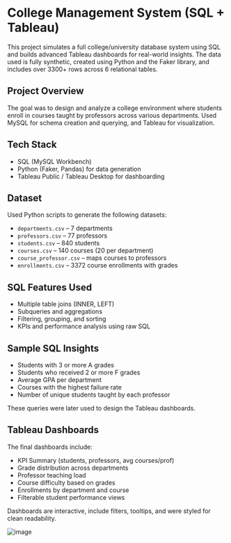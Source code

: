 # College Management System (SQL + Tableau)

This project simulates a full college/university database system using SQL and builds advanced Tableau dashboards for real-world insights. The data used is fully synthetic, created using Python and the Faker library, and includes over 3300+ rows across 6 relational tables.

## Project Overview

The goal was to design and analyze a college environment where students enroll in courses taught by professors across various departments. Used MySQL for schema creation and querying, and Tableau for visualization.

## Tech Stack

- SQL (MySQL Workbench)
- Python (Faker, Pandas) for data generation
- Tableau Public / Tableau Desktop for dashboarding

## Dataset

Used Python scripts to generate the following datasets:

- `departments.csv` – 7 departments
- `professors.csv` – 77 professors
- `students.csv` – 840 students
- `courses.csv` – 140 courses (20 per department)
- `course_professor.csv` – maps courses to professors
- `enrollments.csv` – 3372 course enrollments with grades

## SQL Features Used

- Multiple table joins (INNER, LEFT)
- Subqueries and aggregations
- Filtering, grouping, and sorting
- KPIs and performance analysis using raw SQL

## Sample SQL Insights

- Students with 3 or more A grades
- Students who received 2 or more F grades
- Average GPA per department
- Courses with the highest failure rate
- Number of unique students taught by each professor

These queries were later used to design the Tableau dashboards.

## Tableau Dashboards

The final dashboards include:

- KPI Summary (students, professors, avg courses/prof)
- Grade distribution across departments
- Professor teaching load
- Course difficulty based on grades
- Enrollments by department and course
- Filterable student performance views

Dashboards are interactive, include filters, tooltips, and were styled for clean readability.

![image](https://github.com/user-attachments/assets/239691f7-659c-4a44-822e-c94689bb9b15)


